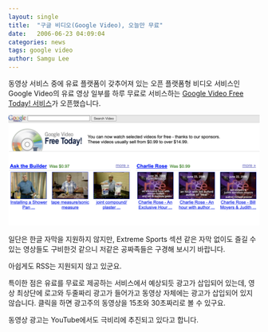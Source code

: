 ```yaml
---
layout: single
title:  "구글 비디오(Google Video), 오늘만 무료"
date:   2006-06-23 04:09:04
categories: news
tags: google video
author: Samgu Lee
---
```

동영상 서비스 중에 유료 플랫폼이 갖추어져 있는 오픈 플랫폼형 비디오 서비스인 Google Video의 유료 영상 일부를 하루 무료로 서비스하는 [Google Video Free Today! 서비스](http://video.google.com/freetoday.html)가 오픈했습니다.

![구글비디오 오늘만 무료](/assets/google_video_free_today_screenshop.png)

일단은 한글 자막을 지원하지 않지만, Extreme Sports 섹션 같은 자막 없이도 즐길 수 있는 영상들도 구비한것 같으니 저같은 공짜족들은 구경해 보시기 바랍니다.

아쉽게도 RSS는 지원되지 않고 있군요.

특이한 점은 유료를 무료로 제공하는 서비스에서 예상되듯 광고가 삽입되어 있는데, 영상 최상단에 로고와 두줄짜리 광고가 들어가고 동영상 자체에는 광고가 삽입되어 있지 않습니다. 클릭을 하면 광고주의 동영상을 15초와 30초짜리로 볼 수 있구요.

동영상 광고는 YouTube에서도 극비리에 추진되고 있다고 합니다.
